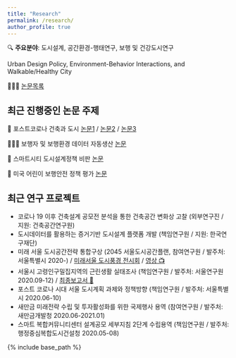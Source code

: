 ```yaml
---
title: "Research"
permalink: /research/
author_profile: true
---
```


🔍 **주요분야**: 도시설계, 공간환경-행태연구, 보행 및 건강도시연구 

Urban Design Policy, Environment-Behavior Interactions, and Walkable/Healthy City

👨🏻‍🔧 [논문목록](https://scholar.google.com/citations?hl=en&user=OgXBE_4AAAAJ&view_op=list_works&sortby=pubdate)


## 최근 진행중인 논문 주제
🧪 포스트코로나 건축과 도시 [논문1](https://www.mdpi.com/1660-4601/18/21/11207) / [논문2](https://www.dbpia.co.kr/journal/articleDetail?nodeId=NODE10512448&language=ko_KR) / [논문3](https://www.kci.go.kr/kciportal/ci/sereArticleSearch/ciSereArtiView.kci?sereArticleSearchBean.artiId=ART002787101)

🏃🏻‍♀️ 보행자 및 보행환경 데이터 자동생산 [논문](https://www.mdpi.com/1424-8220/21/9/3300)

🏦 스마트시티 도시설계정책 비판 [논문](https://doi.org/10.1016/j.scs.2021.103148)

🚦 미국 어린이 보행안전 정책 평가 [논문](http://www.dbpia.co.kr/journal/articleDetail?nodeId=NODE09309749)


## 최근 연구 프로젝트
* 코로나 19 이후 건축설계 공모전 분석을 통한 건축공간 변화상 고찰 (외부연구진 / 지원: 건축공간연구원)
* 도시데이터를 활용하는 증거기반 도시설계 플랫폼 개발 (책임연구원 / 지원: 한국연구재단)
* 미래 서울 도시공간전략 통합구상 (2045 서울도시공간플랜, 참여연구원 / 발주처: 서울특별시 2020-) / [미래서울 도시풍경 전시회](https://news.seoul.go.kr/citybuild/archives/513005) / [영상 📺](https://youtu.be/hFyG75uMIQI)
* 서울시 고령인구밀집지역의 근린생활 실태조사 (책임연구원 / 발주처: 서울연구원 2020.09-12) / [최종보고서 📕](http://www.si.re.kr/node/65066)
* 포스트 코로나 시대 서울 도시계획 과제와 정책방향 (책임연구원 / 발주처: 서울특별시 2020.06-10)
* 새만금 미래전략 수립 및 투자활성화를 위한 국제행사 용역 (참여연구원 / 발주처: 새만금개발청 2020.06-2021.01)
* 스마트 복합커뮤니티센터 설계공모 세부지침 2단계 수립용역 (책임연구원 / 발주처: 행정중심복합도시건설청 2020.05-08)

{% include base_path %}

<!---
{% for post in site.research reversed %}
  {% include archive-single.html %}
{% endfor %}
-->
